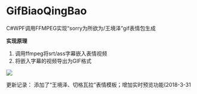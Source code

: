 # GifBiaoQingBao
C#WPF调用FFMPEG实现“sorry为所欲为/王境泽”gif表情包生成

**实现原理**
1. 调用ffmpeg将srt/ass字幕嵌入表情视频
2. 将嵌入字幕的视频导出为GIF格式

![](https://images2018.cnblogs.com/blog/1086008/201803/1086008-20180331142208016-302654507.gif)

更新记录：
添加了“王境泽、切格瓦拉”表情模板；增加实时预览功能(2018-3-31
